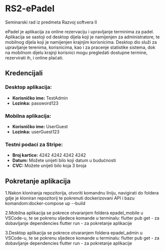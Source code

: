 # RS2-ePadel

Seminarski rad iz predmeta Razvoj softvera II

ePadel je aplikacija za online rezervaciju i upravljanje terminima za padel. Aplikacija se sastoji od desktop dijela koji je namijenjen za administratore, te mobilnog dijela koji je namijenjen krajnjim korisnicima. Desktop dio služi za upravljanje terenima, korisnicima, kao i za pracenje statistike sistema, dok na mobilnom dijelu krajnji korisnici mogu pregledati dostupne termine, rezervirati ih, i online plaćati.

## Kredencijali

### Desktop aplikacija:

- **Korisničko ime:** TestAdmin
- **Lozinka:** password123

### Mobilna aplikacija:

- **Korisničko ime:** UserGuest
- **Lozinka:** userGuest123

### Testni podaci za Stripe:

- **Broj kartice:** 4242 4242 4242 4242
- **Datum:** Možete unijeti bilo koji datum u budućnosti
- **CVC:** Možete unijeti bilo koja 3 broja

## Pokretanje aplikacija

1.Nakon kloniranja repozitorija, otvoriti komandnu liniju, navigirati do foldera gdje je kloniran repozitorij te pokrenuti dockerizovani API i bazu komandom:docker-compose up --build


2.Mobilna aplikacija se pokrece otvaranjem foldera epadel_mobile u VSCode-u, te se pokrenu sljedece komande u terminalu: 
flutter pub get - za dobavljanje dependencies flutter run - za pokretanje aplikacije

3.Desktop aplikacija se pokrece otvaranjem foldera epadel_admin u VSCode-u, te se pokrenu sljedece komande u terminalu:
flutter pub get - za dobavljanje dependencies flutter run - za pokretanje aplikacije
